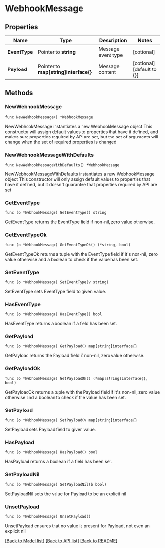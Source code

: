 # WebhookMessage

## Properties

Name | Type | Description | Notes
------------ | ------------- | ------------- | -------------
**EventType** | Pointer to **string** | Message event type | [optional] 
**Payload** | Pointer to **map[string]interface{}** | Message content | [optional] [default to {}]

## Methods

### NewWebhookMessage

`func NewWebhookMessage() *WebhookMessage`

NewWebhookMessage instantiates a new WebhookMessage object
This constructor will assign default values to properties that have it defined,
and makes sure properties required by API are set, but the set of arguments
will change when the set of required properties is changed

### NewWebhookMessageWithDefaults

`func NewWebhookMessageWithDefaults() *WebhookMessage`

NewWebhookMessageWithDefaults instantiates a new WebhookMessage object
This constructor will only assign default values to properties that have it defined,
but it doesn't guarantee that properties required by API are set

### GetEventType

`func (o *WebhookMessage) GetEventType() string`

GetEventType returns the EventType field if non-nil, zero value otherwise.

### GetEventTypeOk

`func (o *WebhookMessage) GetEventTypeOk() (*string, bool)`

GetEventTypeOk returns a tuple with the EventType field if it's non-nil, zero value otherwise
and a boolean to check if the value has been set.

### SetEventType

`func (o *WebhookMessage) SetEventType(v string)`

SetEventType sets EventType field to given value.

### HasEventType

`func (o *WebhookMessage) HasEventType() bool`

HasEventType returns a boolean if a field has been set.

### GetPayload

`func (o *WebhookMessage) GetPayload() map[string]interface{}`

GetPayload returns the Payload field if non-nil, zero value otherwise.

### GetPayloadOk

`func (o *WebhookMessage) GetPayloadOk() (*map[string]interface{}, bool)`

GetPayloadOk returns a tuple with the Payload field if it's non-nil, zero value otherwise
and a boolean to check if the value has been set.

### SetPayload

`func (o *WebhookMessage) SetPayload(v map[string]interface{})`

SetPayload sets Payload field to given value.

### HasPayload

`func (o *WebhookMessage) HasPayload() bool`

HasPayload returns a boolean if a field has been set.

### SetPayloadNil

`func (o *WebhookMessage) SetPayloadNil(b bool)`

 SetPayloadNil sets the value for Payload to be an explicit nil

### UnsetPayload
`func (o *WebhookMessage) UnsetPayload()`

UnsetPayload ensures that no value is present for Payload, not even an explicit nil

[[Back to Model list]](../README.md#documentation-for-models) [[Back to API list]](../README.md#documentation-for-api-endpoints) [[Back to README]](../README.md)



